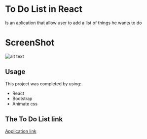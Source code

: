 # To Do List in React
Is an aplication that allow user to add a list of things he wants to do

# ScreenShot 
![alt text](https://f.top4top.net/p_1222jed861.png)

## Usage

This project was completed by using:

- React
- Bootstrap
- Animate css

## The To Do List link 

[Application link](https://mo7amed178.github.io/ToDoList-In-React-Project-2-/)
